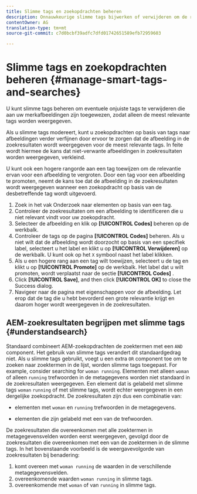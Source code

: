 ```yaml
---
title: Slimme tags en zoekopdrachten beheren
description: Onnauwkeurige slimme tags bijwerken of verwijderen om de relevantie van tags te verbeteren
contentOwner: AG
translation-type: tm+mt
source-git-commit: c7d0bcbf39adfc7dfd01742651589efb72959603

---
```



# Slimme tags en zoekopdrachten beheren {#manage-smart-tags-and-searches}

<!--
TBD: This article should be merged into a new, uber article for Smart Tags. Delete this article then. Cloud service article is merged.
-->

U kunt slimme tags beheren om eventuele onjuiste tags te verwijderen die aan uw merkafbeeldingen zijn toegewezen, zodat alleen de meest relevante tags worden weergegeven.

Als u slimme tags modereert, kunt u zoekopdrachten op basis van tags naar afbeeldingen verder verfijnen door ervoor te zorgen dat de afbeelding in de zoekresultaten wordt weergegeven voor de meest relevante tags. In feite wordt hiermee de kans dat niet-verwante afbeeldingen in zoekresultaten worden weergegeven, verkleind.

U kunt ook een hogere rangorde aan een tag toewijzen om de relevantie ervan voor een afbeelding te vergroten. Door een tag voor een afbeelding te promoten, neemt de kans toe dat de afbeelding in de zoekresultaten wordt weergegeven wanneer een zoekopdracht op basis van de desbetreffende tag wordt uitgevoerd.

1. Zoek in het vak Onderzoek naar elementen op basis van een tag.
1. Controleer de zoekresultaten om een afbeelding te identificeren die u niet relevant vindt voor uw zoekopdracht.
1. Selecteer de afbeelding en klik op **[!UICONTROL Codes]** beheren op de werkbalk.
1. Controleer de tags op de pagina **[!UICONTROL Codes]** beheren. Als u niet wilt dat de afbeelding wordt doorzocht op basis van een specifiek label, selecteert u het label en klikt u op **[!UICONTROL Verwijderen]** op de werkbalk. U kunt ook op het `X` symbool naast het label klikken.
1. Als u een hogere rang aan een tag wilt toewijzen, selecteert u de tag en klikt u op **[!UICONTROL Promote]** op de werkbalk. Het label dat u wilt promoten, wordt verplaatst naar de sectie **[!UICONTROL Codes]** .
1. Click **[!UICONTROL Save]**, and then click **[!UICONTROL OK]** to close the Success dialog.
1. Navigeer naar de pagina met eigenschappen voor de afbeelding. Let erop dat de tag die u hebt bevorderd een grote relevantie krijgt en daarom hoger wordt weergegeven in de zoekresultaten.

## AEM-zoekresultaten begrijpen met slimme tags {#understandsearch}

Standaard combineert AEM-zoekopdrachten de zoektermen met een `AND` component. Het gebruik van slimme tags verandert dit standaardgedrag niet. Als u slimme tags gebruikt, voegt u een extra `OR` component toe om te zoeken naar zoektermen in de lijst, worden slimme tags toegepast. For example, consider searching for `woman running`. Elementen met alleen `woman` of alleen `running` trefwoorden in de metagegevens worden niet standaard in de zoekresultaten weergegeven. Een element dat is gelabeld met slimme tags `woman` `running` of met slimme tags, wordt echter weergegeven in een dergelijke zoekopdracht. De zoekresultaten zijn dus een combinatie van:

* elementen met `woman` en `running` trefwoorden in de metagegevens.

* elementen die zijn gelabeld met een van de trefwoorden.

De zoekresultaten die overeenkomen met alle zoektermen in metagegevensvelden worden eerst weergegeven, gevolgd door de zoekresultaten die overeenkomen met een van de zoektermen in de slimme tags. In het bovenstaande voorbeeld is de weergavevolgorde van zoekresultaten bij benadering:

1. komt overeen met `woman running` de waarden in de verschillende metagegevensvelden.
1. overeenkomende waarden `woman running` in slimme tags.
1. overeenkomende met `woman` of van `running` in slimme tags.
